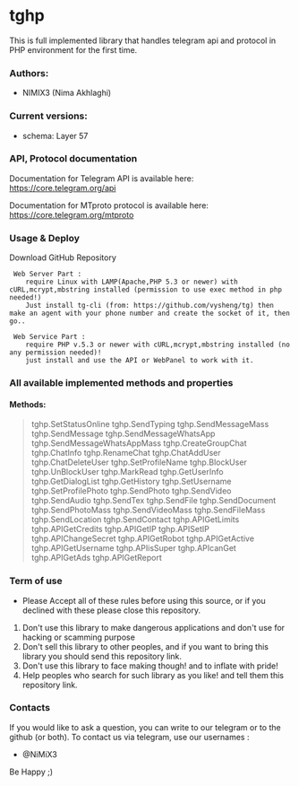 # tghp

This is full implemented library that handles telegram api and protocol in PHP environment for the first time.


### Authors:

- NIMIX3 (Nima Akhlaghi)




### Current versions:

- schema: Layer 57




### API, Protocol documentation

Documentation for Telegram API is available here: https://core.telegram.org/api

Documentation for MTproto protocol is available here: https://core.telegram.org/mtproto




### Usage & Deploy

Download GitHub Repository

     Web Server Part : 
        require Linux with LAMP(Apache,PHP 5.3 or newer) with cURL,mcrypt,mbstring installed (permission to use exec method in php needed!)
        Just install tg-cli (from: https://github.com/vysheng/tg) then make an agent with your phone number and create the socket of it, then go..
     
     Web Service Part :
        require PHP v.5.3 or newer with cURL,mcrypt,mbstring installed (no any permission needed)!
        just install and use the API or WebPanel to work with it.



### All available implemented methods and properties
	
#### Methods:

> tghp.SetStatusOnline
> tghp.SendTyping
> tghp.SendMessageMass
> tghp.SendMessage
> tghp.SendMessageWhatsApp
> tghp.SendMessageWhatsAppMass
> tghp.CreateGroupChat
> tghp.ChatInfo
> tghp.RenameChat
> tghp.ChatAddUser
> tghp.ChatDeleteUser
> tghp.SetProfileName
> tghp.BlockUser
> tghp.UnBlockUser
> tghp.MarkRead
> tghp.GetUserInfo
> tghp.GetDialogList
> tghp.GetHistory
> tghp.SetUsername
> tghp.SetProfilePhoto
> tghp.SendPhoto
> tghp.SendVideo
> tghp.SendAudio
> tghp.SendTex
> tghp.SendFile
> tghp.SendDocument
> tghp.SendPhotoMass
> tghp.SendVideoMass
> tghp.SendFileMass
> tghp.SendLocation
> tghp.SendContact
> tghp.APIGetLimits
> tghp.APIGetCredits
> tghp.APIGetIP
> tghp.APISetIP
> tghp.APIChangeSecret
> tghp.APIGetRobot
> tghp.APIGetActive
> tghp.APIGetUsername
> tghp.APIisSuper
> tghp.APIcanGet
> tghp.APIGetAds
> tghp.APIGetReport
     
### Term of use
- Please Accept all of these rules before using this source, or if you declined with these please close this repository.

1. Don't use this library to make dangerous applications and don't use for hacking or scamming purpose
2. Don't sell this library to other peoples, and if you want to bring this library you should send this repository link.
3. Don't use this library to face making though! and to inflate with pride!
4. Help peoples who search for such library as you like! and tell them this repository link.


### Contacts 

If you would like to ask a question, you can write to our telegram or to the github (or both). To contact us via telegram, use our usernames :  
- @NiMiX3


Be Happy  ;)
